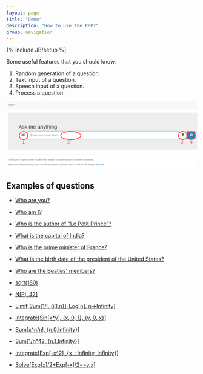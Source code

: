 ```yaml
---
layout: page
title: "Demo"
description: "How to use the PPP?"
group: navigation
---
```

{% include JB/setup %}

Some useful features that you should know.

1. Random generation of a question.
2. Text input of a question.
3. Speech input of a question.
4. Process a question.

[![Annotated screen capture of the PPP](PPPhelp.png "How to use the query engine?")](PPPhelp.png)

## Examples of questions

* [Who are you?](http://ppp.pony.ovh/?lang=en&q=Who+are+you%3F)

* [Who am I?](http://ppp.pony.ovh/?lang=en&q=Who+am+I%3F)

* [Who is the author of "Le Petit Prince"?](http://ppp.pony.ovh/?lang=en&q=Who+is+the+author+of+%22Le+Petit+Prince%22%3F)

* [What is the capital of India?](http://ppp.pony.ovh/?lang=en&q=What+is+the+capital+of+India%3F)

* [Who is the prime minister of France?](http://ppp.pony.ovh/?lang=en&q=Who+is+the+prime+minister+of+France%3F)

* [What is the birth date of the president of the United States?](http://ppp.pony.ovh/?lang=en&q=What+is+the+birth+date+of+the+president+of+the+United+States%3F)

* [Who are the Beatles' members?](http://ppp.pony.ovh/?lang=en&q=Who+are+the+Beatles%27+members%3F)

* [sqrt(180)](http://ppp.pony.ovh/?lang=en&q=sqrt(180))

* [N[Pi, 42]](http://ppp.pony.ovh/?lang=en&q=N%5BPi%2C+42%5D)

* [Limit[Sum[1/i, {i,1,n}]-Log[n], n->Infinity]](http://ppp.pony.ovh/?lang=en&q=Limit%5BSum%5B1%2Fi%2C+%7Bi%2C1%2Cn%7D%5D-Log%5Bn%5D%2C+n-%3EInfinity%5D+)

* [Integrate[Sin[x\*y], {x, 0, 1}, {y, 0, x}]](http://ppp.pony.ovh/?lang=en&q=Integrate%5BSin%5Bx*y%5D%2C+%7Bx%2C+0%2C+1%7D%2C+%7By%2C+0%2C+x%7D%5D+)

* [Sum[x^n/n!, {n,0,Infinity}]](http://ppp.pony.ovh/?lang=en&q=Sum%5Bx%5En%2Fn!%2C+%7Bn%2C0%2CInfinity%7D%5D+)

* [Sum[1/n^42, {n,1,Infinity}]](http://ppp.pony.ovh/?lang=en&q=Sum%5B1%2Fn%5E42%2C+%7Bn%2C1%2CInfinity%7D%5D+)

* [Integrate[Exp[-x^2], {x, -Infinity, Infinity}]](http://ppp.pony.ovh/?lang=en&q=Integrate%5BExp%5B-x%5E2%5D%2C+%7Bx%2C+-Infinity%2C+Infinity%7D%5D+)

* [Solve[Exp[x]/2+Exp[-x]/2==y,x]](http://ppp.pony.ovh/?lang=en&q=+Solve%5BExp%5Bx%5D%2F2%2BExp%5B-x%5D%2F2%3D%3Dy%2Cx%5D)
